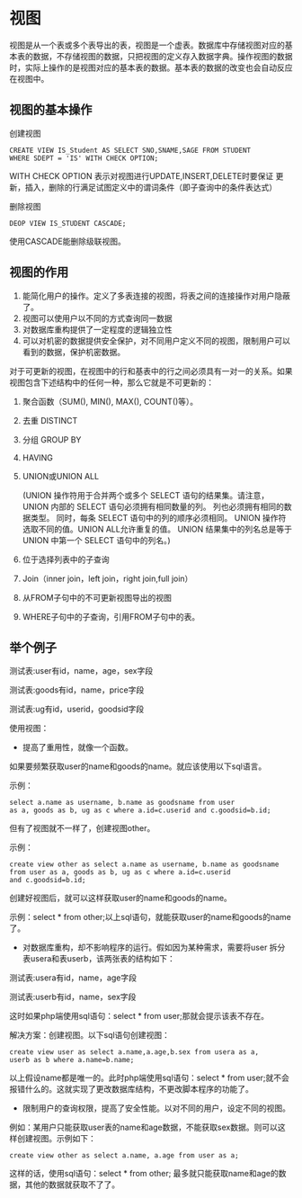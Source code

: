 # 视图 #

视图是从一个表或多个表导出的表，视图是一个虚表。数据库中存储视图对应的基本表的数据，不存储视图的数据，只把视图的定义存入数据字典。操作视图的数据时，实际上操作的是视图对应的基本表的数据。基本表的数据的改变也会自动反应在视图中。

## 视图的基本操作 ##

创建视图
    
	CREATE VIEW IS_Student AS SELECT SNO,SNAME,SAGE FROM STUDENT 
	WHERE SDEPT = 'IS' WITH CHECK OPTION;

WITH CHECK OPTION 表示对视图进行UPDATE,INSERT,DELETE时要保证
更新，插入，删除的行满足试图定义中的谓词条件（即子查询中的条件表达式）


删除视图

    DEOP VIEW IS_STUDENT CASCADE;

使用CASCADE能删除级联视图。

## 视图的作用 ##
1. 能简化用户的操作。定义了多表连接的视图，将表之间的连接操作对用户隐蔽了。
2. 视图可以使用户以不同的方式查询同一数据
3. 对数据库重构提供了一定程度的逻辑独立性
4. 可以对机密的数据提供安全保护，对不同用户定义不同的视图，限制用户可以看到的数据，保护机密数据。

对于可更新的视图，在视图中的行和基表中的行之间必须具有一对一的关系。如果视图包含下述结构中的任何一种，那么它就是不可更新的：



1. 聚合函数（SUM(), MIN(), MAX(), COUNT()等）。
2. 去重 DISTINCT
3. 分组 GROUP BY
4. HAVING
5. UNION或UNION ALL

    (UNION 操作符用于合并两个或多个 SELECT 语句的结果集。请注意，UNION 内部的 SELECT 语句必须拥有相同数量的列。
    列也必须拥有相同的数据类型。
    同时，每条 SELECT 语句中的列的顺序必须相同。
    UNION 操作符选取不同的值。UNION ALL允许重复的值。
    UNION 结果集中的列名总是等于 UNION 中第一个 SELECT 语句中的列名。)
1. 位于选择列表中的子查询
2. Join（inner join，left join，right join,full join）
3. 从FROM子句中的不可更新视图导出的视图
4. WHERE子句中的子查询，引用FROM子句中的表。


## 举个例子 ##
测试表:user有id，name，age，sex字段

测试表:goods有id，name，price字段

测试表:ug有id，userid，goodsid字段

使用视图：

- 提高了重用性，就像一个函数。

如果要频繁获取user的name和goods的name。就应该使用以下sql语言。


示例：

    select a.name as username, b.name as goodsname from user
    as a, goods as b, ug as c where a.id=c.userid and c.goodsid=b.id;

但有了视图就不一样了，创建视图other。

示例：

    create view other as select a.name as username, b.name as goodsname
    from user as a, goods as b, ug as c where a.id=c.userid 
    and c.goodsid=b.id;

创建好视图后，就可以这样获取user的name和goods的name。

示例：select * from other;以上sql语句，就能获取user的name和goods的name了。

- 对数据库重构，却不影响程序的运行。假如因为某种需求，需要将user
    拆分表usera和表userb，该两张表的结构如下：

测试表:usera有id，name，age字段
        
测试表:userb有id，name，sex字段

这时如果php端使用sql语句：select * from user;那就会提示该表不存在。
    
解决方案：创建视图。以下sql语句创建视图：

    create view user as select a.name,a.age,b.sex from usera as a, 
    userb as b where a.name=b.name;

以上假设name都是唯一的。此时php端使用sql语句：select * from user;就不会报错什么的。这就实现了更改数据库结构，不更改脚本程序的功能了。

- 限制用户的查询权限，提高了安全性能。以对不同的用户，设定不同的视图。

例如：某用户只能获取user表的name和age数据，不能获取sex数据。则可以这样创建视图。示例如下：
        
    create view other as select a.name, a.age from user as a;
这样的话，使用sql语句：select * from other; 最多就只能获取name和age的数据，其他的数据就获取不了了。
